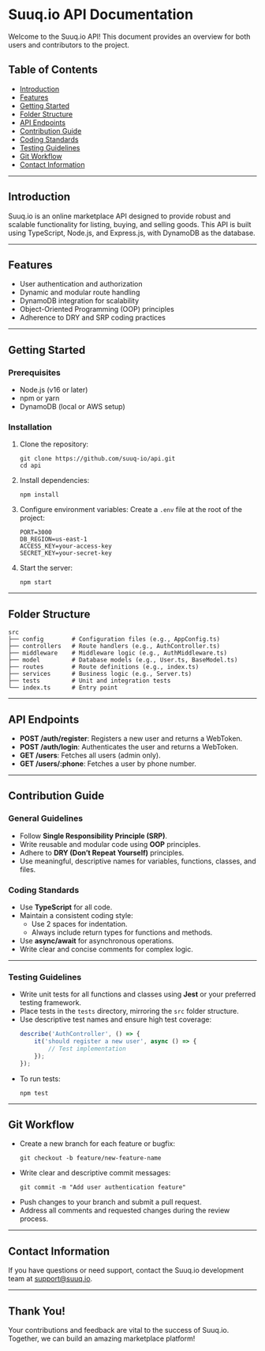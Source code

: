 # Suuq.io API Documentation

Welcome to the Suuq.io API! This document provides an overview for both users and contributors to the project.

## Table of Contents
- [Introduction](#introduction)
- [Features](#features)
- [Getting Started](#getting-started)
- [Folder Structure](#folder-structure)
- [API Endpoints](#api-endpoints)
- [Contribution Guide](#contribution-guide)
- [Coding Standards](#coding-standards)
- [Testing Guidelines](#testing-guidelines)
- [Git Workflow](#git-workflow)
- [Contact Information](#contact-information)
---

## Introduction
Suuq.io is an online marketplace API designed to provide robust and scalable functionality for listing, buying, and selling goods. This API is built using TypeScript, Node.js, and Express.js, with DynamoDB as the database.

---

## Features
- User authentication and authorization
- Dynamic and modular route handling
- DynamoDB integration for scalability
- Object-Oriented Programming (OOP) principles
- Adherence to DRY and SRP coding practices

---

## Getting Started

### Prerequisites
- Node.js (v16 or later)
- npm or yarn
- DynamoDB (local or AWS setup)

### Installation
1. Clone the repository:
   ```
   git clone https://github.com/suuq-io/api.git
   cd api
   ```
2. Install dependencies:
   ```
   npm install
   ```
3. Configure environment variables:
   Create a `.env` file at the root of the project:
   ```
   PORT=3000
   DB_REGION=us-east-1
   ACCESS_KEY=your-access-key
   SECRET_KEY=your-secret-key
   ```
4. Start the server:
   ```
   npm start
   ```

---

## Folder Structure
```
src
├── config        # Configuration files (e.g., AppConfig.ts)
├── controllers   # Route handlers (e.g., AuthController.ts)
├── middleware    # Middleware logic (e.g., AuthMiddleware.ts)
├── model         # Database models (e.g., User.ts, BaseModel.ts)
├── routes        # Route definitions (e.g., index.ts)
├── services      # Business logic (e.g., Server.ts)
├── tests         # Unit and integration tests
└── index.ts      # Entry point
```

---

## API Endpoints
- **POST /auth/register**: Registers a new user and returns a WebToken.
- **POST /auth/login**: Authenticates the user and returns a WebToken.
- **GET /users**: Fetches all users (admin only).
- **GET /users/:phone**: Fetches a user by phone number.

---

## Contribution Guide

### General Guidelines
- Follow **Single Responsibility Principle (SRP)**.
- Write reusable and modular code using **OOP** principles.
- Adhere to **DRY (Don’t Repeat Yourself)** principles.
- Use meaningful, descriptive names for variables, functions, classes, and files.

### Coding Standards
- Use **TypeScript** for all code.
- Maintain a consistent coding style:
  - Use 2 spaces for indentation.
  - Always include return types for functions and methods.
- Use **async/await** for asynchronous operations.
- Write clear and concise comments for complex logic.

---

### Testing Guidelines
- Write unit tests for all functions and classes using **Jest** or your preferred testing framework.
- Place tests in the `tests` directory, mirroring the `src` folder structure.
- Use descriptive test names and ensure high test coverage:
  ```typescript
  describe('AuthController', () => {
      it('should register a new user', async () => {
          // Test implementation
      });
  });
  ```
- To run tests:
  ```
  npm test
  ```

---

## Git Workflow
- Create a new branch for each feature or bugfix:
  ```
  git checkout -b feature/new-feature-name
  ```
- Write clear and descriptive commit messages:
  ```
  git commit -m "Add user authentication feature"
  ```
- Push changes to your branch and submit a pull request.
- Address all comments and requested changes during the review process.

---

## Contact Information
If you have questions or need support, contact the Suuq.io development team at support@suuq.io.

---

## Thank You!
Your contributions and feedback are vital to the success of Suuq.io. Together, we can build an amazing marketplace platform!

